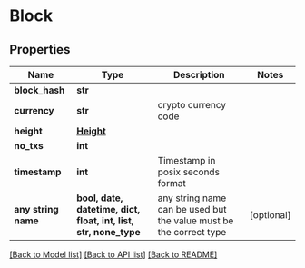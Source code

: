 # Block


## Properties
Name | Type | Description | Notes
------------ | ------------- | ------------- | -------------
**block_hash** | **str** |  | 
**currency** | **str** | crypto currency code | 
**height** | [**Height**](Height.md) |  | 
**no_txs** | **int** |  | 
**timestamp** | **int** | Timestamp in posix seconds format | 
**any string name** | **bool, date, datetime, dict, float, int, list, str, none_type** | any string name can be used but the value must be the correct type | [optional]

[[Back to Model list]](../README.md#documentation-for-models) [[Back to API list]](../README.md#documentation-for-api-endpoints) [[Back to README]](../README.md)


